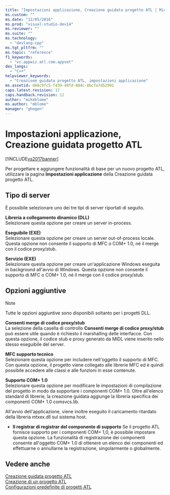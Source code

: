 ```yaml
---
title: "Impostazioni applicazione, Creazione guidata progetto ATL | Microsoft Docs"
ms.custom: ""
ms.date: "12/05/2016"
ms.prod: "visual-studio-dev14"
ms.reviewer: ""
ms.suite: ""
ms.technology: 
  - "devlang-cpp"
ms.tgt_pltfrm: ""
ms.topic: "reference"
f1_keywords: 
  - "vc.appwiz.atl.com.appset"
dev_langs: 
  - "C++"
helpviewer_keywords: 
  - "Creazione guidata progetto ATL, impostazioni applicazione"
ms.assetid: d48c9fc5-f439-49fd-884c-8bcfa7d52991
caps.latest.revision: 17
caps.handback.revision: 12
author: "mikeblome"
ms.author: "mblome"
manager: "ghogen"
---
```

# Impostazioni applicazione, Creazione guidata progetto ATL
[!INCLUDE[vs2017banner](../../assembler/inline/includes/vs2017banner.md)]

Per progettare e aggiungere funzionalità di base per un nuovo progetto ATL, utilizzare la pagina **Impostazioni applicazione** della Creazione guidata progetto ATL.  
  
## Tipo di server  
 È possibile selezionare uno dei tre tipi di server riportati di seguito.  
  
 **Libreria a collegamento dinamico \(DLL\)**  
 Selezionare questa opzione per creare un server in\-process.  
  
 **Eseguibile \(EXE\)**  
 Selezionare questa opzione per creare un server out\-of\-process locale.  Questa opzione non consente il supporto di MFC o COM\+ 1.0,  né il merge con il codice proxy\/stub.  
  
 **Servizio \(EXE\)**  
 Selezionare questa opzione per creare un'applicazione Windows eseguita in background all'avvio di Windows.  Questa opzione non consente il supporto di MFC o COM\+ 1.0, né il merge con il codice proxy\/stub.  
  
## Opzioni aggiuntive  
  
> [!NOTE]
>  Tutte le opzioni aggiuntive sono disponibili soltanto per i progetti DLL.  
  
 **Consenti merge di codice proxy\/stub**  
 La selezione della casella di controllo **Consenti merge di codice proxy\/stub** può essere utile quando è richiesto il marshalling delle interfacce.  Con questa opzione, il codice stub e proxy generato da MIDL viene inserito nello stesso eseguibile del server.  
  
 **MFC supporto tecnico**  
 Selezionare questa opzione per includere nell'oggetto il supporto di MFC.  Con questa opzione, il progetto viene collegato alle librerie MFC ed è quindi possibile accedere alle classi e alle funzioni in esse contenute.  
  
 **Supporto COM\+ 1.0**  
 Selezionare questa opzione per modificare le impostazioni di compilazione del progetto in modo da supportare i componenti COM\+ 1.0.  Oltre all'elenco standard di librerie, la creazione guidata aggiunge la libreria specifica dei componenti COM\+ 1.0 comsvcs.lib.  
  
 All'avvio dell'applicazione, viene inoltre eseguito il caricamento ritardato della libreria mtxex.dll sul sistema host.  
  
-   **Il registrar di registrar del componente di supporto** Se il progetto ATL fornisce supporto per i componenti COM\+ 1,0, è possibile impostare questa opzione.  La funzionalità di registrazione dei componenti consente all'oggetto COM\+ 1.0 di ottenere un elenco dei componenti ed effettuarne o annullarne la registrazione, singolarmente o globalmente.  
  
## Vedere anche  
 [Creazione guidata progetto ATL](../../atl/reference/atl-project-wizard.md)   
 [Creazione di un progetto ATL](../../atl/reference/creating-an-atl-project.md)   
 [Configurazioni predefinite di progetti ATL](../../atl/reference/default-atl-project-configurations.md)
